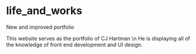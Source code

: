 # life_and_works
New and improved portfolio

This website serves as the portfolio of CJ Hartman \n
He is displaying all of the knowledge of front end development and UI design.
